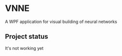 # VNNE
A WPF application for visual building of neural networks


## Project status
It's not working yet
